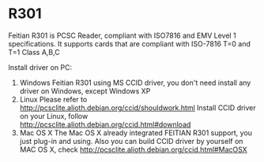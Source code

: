 R301
====

Feitian R301 is PCSC Reader, compliant with ISO7816 and EMV Level 1 specifications. It supports cards that are compliant with ISO-7816 T=0 and T=1 Class A,B,C

Install driver on PC:
1. Windows
   Feitian R301 using MS CCID driver, you don't need install any driver on Windows, except Windows XP
2. Linux
   Please refer to http://pcsclite.alioth.debian.org/ccid/shouldwork.html
   Install CCID driver on your Linux, follow http://pcsclite.alioth.debian.org/ccid.html#download
3. Mac OS X
   The Mac OS X already integrated FEITIAN R301 support, you just plug-in and using. Also you can build CCID driver by yourself on MAC OS X, check http://pcsclite.alioth.debian.org/ccid.html#MacOSX


